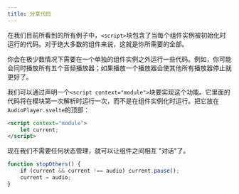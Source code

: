 ```yaml
---
title: 分享代码
---
```


在我们目前所看到的所有例子中，`<script>`块包含了当每个组件实例被初始化时运行的代码。对于绝大多数的组件来说，这就是你所需要的全部。

你会在极少数情况下需要在一个单独的组件实例之外运行一些代码。例如，你可能会同时播放所有五个音频播放器；如果播放一个播放器会使其他所有播放器停止就更好了。

我们可以通过声明一个`<script context="module">`块要实现这个功能。它里面的代码将在模块第一次解析时运行一次，而不是在组件实例化时运行。把它放在`AudioPlayer.svelte`的顶部：

```html
<script context="module">
	let current;
</script>
```

现在我们不需要任何状态管理，就可以让组件之间相互 "对话"了。

```js
function stopOthers() {
	if (current && current !== audio) current.pause();
	current = audio;
}
```
